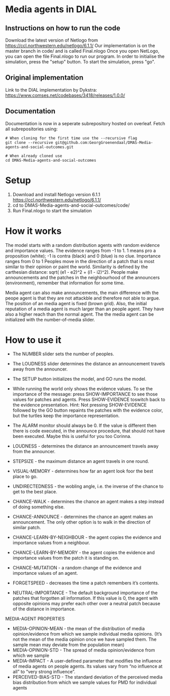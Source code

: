 # Media agents in DIAL

## Instructions on how to run the code
Download the latest version of Netlogo from https://ccl.northwestern.edu/netlogo/6.1.1/
Our implementation is on the master branch in code/ and is called Final.nlogo
Once you open NetLogo, you can open the file Final.nlogo to run our program. 
In order to initialise the simulation, press the "setup" button. To start the simulation, press "go".

## Original implementation

Link to the DIAL implementation by Dykstra:
https://www.comses.net/codebases/3418/releases/1.0.0/


## Documentation

Documentation is now in a seperate subrepository hosted on overleaf. Fetch all subrepositories using:

    # When cloning for the first time use the --recursive flag
    git clone --recursive git@github.com:GeorgGroenendaal/DMAS-Media-agents-and-social-outcomes.git
    
    # When already cloned use
    cd DMAS-Media-agents-and-social-outcomes
    
# Setup
1. Download and install Netlogo version 6.1.1 https://ccl.northwestern.edu/netlogo/6.1.1/
2. cd to DMAS-Media-agents-and-social-outcomes/code/
3. Run Final.nlogo to start the simulation

# How it works
The model starts with a random distribution agents with random evidence and importance values. 
The evidence ranges from -1 to 1. 1 means pro a proposition (white); -1 is contra (black) and 0 (blue) is no clue. 
Importance ranges from 0 to 1 Peoples move in the direction of a patch that is most similar to their opinion or paint the world. 
Similarity is defined by the carthesian distance: sqrt( (e1 - e2)^2 + (i1 - i2)^2). 
People make announcements and the patches in the neighbourhood of the announcers (environment), remember that information for some time.

Media agent can also make announcements, the main difference with the peope agent is that they are not attackble and therefore not able to argue. 
The position of an media agent is fixed (brown grid). Also, the initial reputation of a media agent is much larger than an people agent.
They have also a higher reach than the normal agent. The the media agent can be initialized with the number-of-media slider.


# How to use it
- The NUMBER slider sets the number of peoples. 
- The LOUDNESS slider determines the distance an announcement travels away from the announcer.
- The SETUP button initializes the model, and GO runs the model.
- While running the world only shows the evidence values. To se the importance of the message: press SHOW-IMPORTANCE to see those values for patches and agents. 
Press SHOW-EVIDENCE toswitch back to the evidence presentation. 
Hint: Not pressing SHOW-EVIDENCE followed by the GO button repaints the patches with the evidence color, but the turtles keep the importance representation.        
- The ALARM monitor should always be 0. If the value is different then there is code executed, in the announce procedure, that should not have been executed. 
Maybe this is useful for you too Corinna.

- LOUDNESS - determines the distance an announcement travels away from the announcer.
- STEPSIZE - the maximum distance an agent travels in one round.
- VISUAL-MEMORY - determines how far an agent look foor the best place to go. 
- UNDIRECTEDNESS - the wobling angle, i.e. the inverse of the chance to get to the best place. 
- CHANCE-WALK - determines the chance an agent makes a step instead of doing something else.
- CHANCE-ANNOUNCE - determines the chance an agent makes an announcement. The only other option is to walk in the direction of similar patch. 
- CHANCE-LEARN-BY-NEIGHBOUR - the agent copies the evidence and importance values from a neighbour. 
- CHANCE-LEARN-BY-MEMORY - the agent copies the evidence and importance values from the patch it is standing on.
- CHANCE-MUTATION - a random change of the evidence and importance values of an agent.
- FORGETSPEED - decreases the time a patch remembers it’s contents.
- NEUTRAL-IMPORTANCE - The default background importance of the patches that forgotten all information. 
    If this value is 0, the agent with opposite opinions may prefer each other over a neutral patch because of the distance in importance.

MEDIA-AGENT PROPERTIES
- MEDIA-OPINION-MEAN - the mean of the distribution of media opinion/evidence from which we sample individual media opinions. 
(It’s not the mean of the media opinion once we have sampled them. The sample mean may deviate from the population mean)
- MEDIA-OPINION-STD - The spread of media opinion/evidence from which we sample
- MEDIA-IMPACT - A user-defined parameter that modifies the influence of media agents on people agents. 
    Its values vary from “no influence at all” to “very strong influence”.
- PERCEIVED-BIAS-STD - The standard deviation of the perceived media bias distribution from which we sample values for PMD for individual agents

